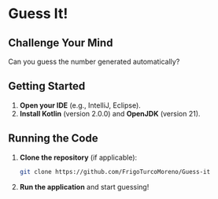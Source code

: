 # Guess It!

## Challenge Your Mind
Can you guess the number generated automatically?

## Getting Started

1. **Open your IDE** (e.g., IntelliJ, Eclipse).
2. **Install Kotlin** (version 2.0.0) and **OpenJDK** (version 21).

## Running the Code

1. **Clone the repository** (if applicable):
   ```sh
   git clone https://github.com/FrigoTurcoMoreno/Guess-it
2. **Run the application** and start guessing!